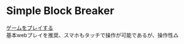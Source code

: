 # Simple Block Breaker

[ゲームをプレイする](https://warabinbin.github.io/simple-block-breaker/)　<Br>
基本webプレイを推奨、スマホもタッチで操作が可能であるが、操作性△




